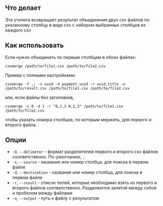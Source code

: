 ## Что делает

Эта утилита возвращает результат объединения двух csv файлов по указанному столбцу в виде csv с набором выбранных столбцов из каждого csv

## Как использовать

Если нужно объединить по первым столбцам в обоих файлах:

`csvmerge /path/to/file1.csv /path/to/file2.csv`

Пример с полными настройками:

`csvmerge -f ,; -s uuid -d payment_uuid -r uuid,title -o /path/to/result.csv /path/to/file1.csv /path/to/file2.csv`

или, если файлы без заголовков,

`csvmerge -s 0 -d 1 -r "0,1,2 0,2,3" /path/to/file1.csv /path/to/file2.csv`

чтобы указать номера столбцов, по которым мержить, для первого и второго файла.

## Опции

- `-D`, `--delimeter` - формат разделителей первого и второго csv файлов соответственно. По-умолчанию, `,`
- `-s`, `--source` - название или номер столбца, для поиска в первом файле
- `-d`, `--destination` - название или номер столбца, для поиска в первом файле
- `-r`, `--result` - список полей, которые необходимо взять из первого и второго файлов соответственно. Разделяются запятой между собой и пробелом между файлами
- `-o`, `--output` - путь к файлу с результатом
